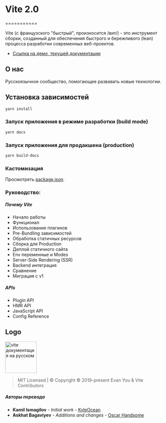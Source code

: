 # Vite 2.0
===========

Vite (с французского "быстрый", произносится /вит/) - это инструмент сборки, созданный для обеспечения быстрого и бережливого (lean) процесса разработки современных веб-проектов.

- [Ссылка на демо, текущей документации](https://vite-docs-ru.vercel.app/)

## О нас
Русскоязычное сообщество, помогающее развавать новые технологии.

## Установка зависимостей

```bash
yarn install
```

### Запуск приложения в режиме разработки (build mode)

```bash
yarn docs 
```

### Запуск приложения для продакшена (production)

```bash
yarn build-docs
```

### Кастомизация

Просмотреть [package.json](https://github.com/KamilOcean/vite-docs-ru/blob/main/package.json).

### Руководство:

##### Почему Vite
- Начало работы
- Функционал
- Использование плагинов
- Pre-Bundling зависимостей
- Обработка статичных ресурсов
- Сборка для Production
- Деплой статичного сайта
- Env переменные и Modes
- Server-Side Rendering (SSR)
- Backend интеграция
- Сравнение
- Миграция с v1

##### APIs
- Plugin API
- HMR API
- JavaScript API
- Config Reference

## Logo
<img src="https://vite-docs-ru.vercel.app/logo.svg" width="100" alt="vite документация на русском"> 

> MIT Licensed | © Copyright © 2019-present Evan You & Vite Contributors

##### Авторы перевода

- **Kamil Ismagilov** - _Initial work_ - [KyleOcean](https://github.com/KamilOcean)
- **Askhat Bagaviyev** - _Additions and changes_ - [Oscar Handsome](https://github.com/oscarhandsome)

